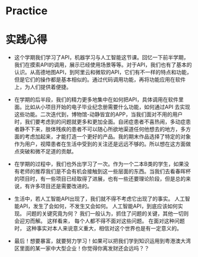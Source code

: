 # Practice

# 实践心得

- 这个学期我们学习了API，机器学习与人工智能这节课。回忆一下前半学期，我们在摸索API的调用，展示已经使用场景等等。对于API，我们也有了基本的认识。从高德地图API，到阿里云和微软的API，它们有不一样的特点和功能，但是它们的操作都是基本相似的。通过代码调用功能，再将功能应用在软件上，为人们提供着便捷。

- 在学期的后半段，我们的精力更多地集中在如何把API，具体调用在软件里面。比如从小项目开始的电子毕业纪念册需要什么功能，如何通过API 去实现这些功能。二次迭代到，博物馆-动静皆宜的APP，当我们面对不用的用户时，我们要考虑到的问题就更多和更加全面。自闭症患者不喜热闹，多动症患者静不下来，肢体残疾的患者不可以随心所欲地渠道任何他想去的地方，多方面的考虑加起来，才能打造一个更好的产品。我的期末作品选择了特定的对象作为用户，视障患者在生活中受到的关注还是远远不够的。所以想在这方面做点突破和微不足道的贡献。

- 在学期的过程中，我们也外出学习了一次。作为一个二本B类的学生，如果没有老师的推荐我们是不会有机会接触到这一些层面的东西。当我们去看春晖杯的项目时，有一些项目已经取得了进展，也有一些还要理论阶段，但是总的来说，有许多项目还是需要改进的。

- 生活中，若人工智能API出现了，我们就不得不考虑它出现了的事实。 人工智能API，发生了会如何，不发生又会如何。 人工智能API，到底应该如何实现。 问题的关键究竟为何？ 我们一般认为，抓住了问题的关键，其他一切则会迎刃而解。 这样看来， 每个人都不得不面对这些问题。 在面对这种问题时， 这种事实对本人来说意义重大，相信对这个世界也是有一定意义的。

- 最后！想要暴富，就要努力学习！如果可以把我们学到知识运用到粤港澳大湾区里面的某一家中大型企业！你觉得你离发财还会远吗？？
